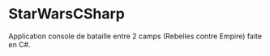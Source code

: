 # StarWarsCSharp

Application console de bataille entre 2 camps (Rebelles contre Empire) faite en C#.
